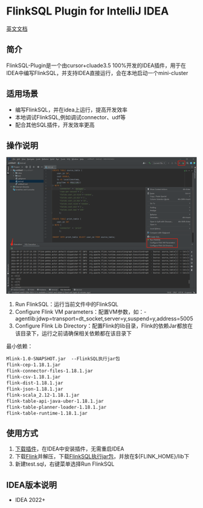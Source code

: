 # FlinkSQL Plugin for IntelliJ IDEA

[英文文档](README.md)

## 简介
FlinkSQL-Plugin是一个由cursor+cluade3.5 100%开发的IDEA插件，用于在IDEA中编写FlinkSQL，并支持IDEA直接运行，会在本地启动一个mini-cluster

## 适用场景
- 编写FlinkSQL，并在idea上运行，提高开发效率
- 本地调试FlinkSQL,例如调试connector、udf等
- 配合其他SQL插件，开发效率更高

## 操作说明
![如图1](./doc/1.png)
1. Run FlinkSQL：运行当前文件中的FlinkSQL
2. Configure Flink VM parameters：配置VM参数，如：-agentlib:jdwp=transport=dt_socket,server=y,suspend=y,address=5005
3. Configure Flink Lib Directory：配置Flink的lib目录，Flink的依赖Jar都放在该目录下，运行之前请确保相关依赖都在该目录下

最小依赖：
```
Mlink-1.0-SNAPSHOT.jar  --FlinkSQL执行jar包
flink-cep-1.18.1.jar
flink-connector-files-1.18.1.jar
flink-csv-1.18.1.jar
flink-dist-1.18.1.jar
flink-json-1.18.1.jar
flink-scala_2.12-1.18.1.jar
flink-table-api-java-uber-1.18.1.jar
flink-table-planner-loader-1.18.1.jar
flink-table-runtime-1.18.1.jar
```

## 使用方式
1. [下载插件](https://github.com/MOBIN-F/FlinkSQL-Plugin/releases/download/Release-1.0/FlinkSQL-Plugin-1.0.zip)，在IDEA中安装插件，无需重启IDEA
2. 下载[Flink](https://flink.apache.org/zh/downloads/)并解压，下载[FlinkSQL执行jar包](https://github.com/MOBIN-F/FlinkSQL-Plugin/releases/download/Release-1.0/Mlink-1.0-SNAPSHOT.jar)，并放在${FLINK_HOME}/lib下
3. 新建test.sql，右键菜单选择Run FlinkSQL

## IDEA版本说明
- IDEA 2022+